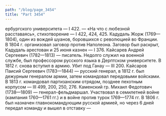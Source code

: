 ```yaml
---
path: "/blog/page_3454"
title: "Part 3454"
---
```


ербургского университета — I 422.
— «На что с любезной расставаясь», стихотворение — I 422, 424, 425.
Кадудаль Жорж (1769—1804), один из вождей шуанов, боровшихся с революцией во Франции. В 1804 г. организовал заговор против Наполеона. Заговор был раскрыт, Кадудаль арестован и 25 июня казнен — I 376.
Кайсарев Андрей Сергеевич (1782—1813) — писатель. Недолго служил на военной службе, был профессором русского языка в Дерптском университете. В 1812 г. снова вступил в армию. Убит под Ганау — III 200.
Кайсаров Паисий Сергеевич (1783—1844) — русский генерал, в 1812 г. был дежурным генералом армии, затем командовал передовыми войсками. В 1813 г. командовал партизанским отрядом, позднее пехотным корпусом — III 499, 200, 250, 276.
Каменский гр. Михаил Федотович (1738—1809) — генерал-фельдмаршал. Участвовал в семилетней войне (кампания 1760—1761 гг.) и в войне против турок 1769—1774 гг. В 1806 г. был назначен главнокомандующим русской армией, но через 6 дней передал команду и вышел в отставку — 
